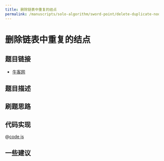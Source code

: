 ```yaml
---
title: 删除链表中重复的结点
permalink: /manuscripts/solo-algorithm/sword-point/delete-duplicate-node.html
---
```

# 删除链表中重复的结点

## 题目链接

- [牛客网]()

## 题目描述

## 刷题思路

## 代码实现

@[code js](@algorithm/sword-point/链表/deleteDuplication.js)

## 一些建议
